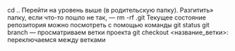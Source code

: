 cd .. Перейти на уровень выше (в родительскую папку).
Разгитить» папку, если что-то пошло не так, — rm -rf .git
Текущее состояние репозитория можно посмотреть с помощью команды git status
git branch — просматриваем ветки проекта
git checkout <название_ветки>: переключаемся между ветками

